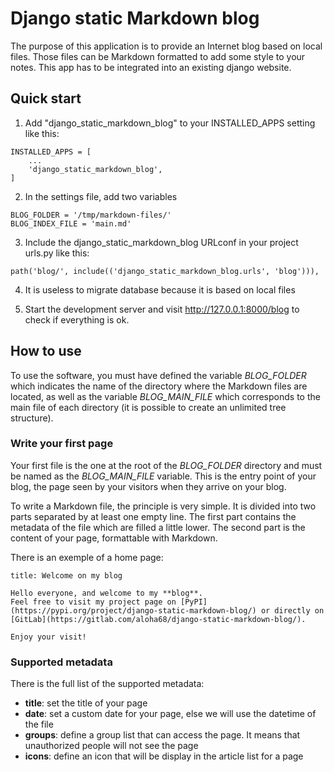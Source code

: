 # Django static Markdown blog

The purpose of this application is to provide an Internet blog based on local files. Those files can be Markdown formatted to add some style to your notes. This app has to be integrated into an existing django website.

## Quick start

1. Add "django_static_markdown_blog" to your INSTALLED_APPS setting like this:
```
INSTALLED_APPS = [  
    ...  
    'django_static_markdown_blog',
]
```

2. In the settings file, add two variables
```
BLOG_FOLDER = '/tmp/markdown-files/'
BLOG_INDEX_FILE = 'main.md'
```

3. Include the django_static_markdown_blog URLconf in your project urls.py like this:
```
path('blog/', include(('django_static_markdown_blog.urls', 'blog'))),
```

4. It is useless to migrate database because it is based on local files

5. Start the development server and visit http://127.0.0.1:8000/blog to check if everything is ok.

## How to use

To use the software, you must have defined the variable *BLOG_FOLDER* which indicates the name of the directory where the Markdown files are located, as well as the variable *BLOG_MAIN_FILE* which corresponds to the main file of each directory (it is possible to create an unlimited tree structure).

### Write your first page

Your first file is the one at the root of the *BLOG_FOLDER* directory and must be named as the *BLOG_MAIN_FILE* variable. This is the entry point of your blog, the page seen by your visitors when they arrive on your blog.

To write a Markdown file, the principle is very simple. It is divided into two parts separated by at least one empty line. The first part contains the metadata of the file which are filled a little lower. The second part is the content of your page, formattable with Markdown.

There is an exemple of a home page:

    title: Welcome on my blog

    Hello everyone, and welcome to my **blog**. 
    Feel free to visit my project page on [PyPI](https://pypi.org/project/django-static-markdown-blog/) or directly on [GitLab](https://gitlab.com/aloha68/django-static-markdown-blog/).

    Enjoy your visit!

### Supported metadata

There is the full list of the supported metadata:

- **title**: set the title of your page
- **date**: set a custom date for your page, else we will use the datetime of the file
- **groups**: define a group list that can access the page. It means that unauthorized people will not see the page
- **icons**: define an icon that will be display in the article list for a page

